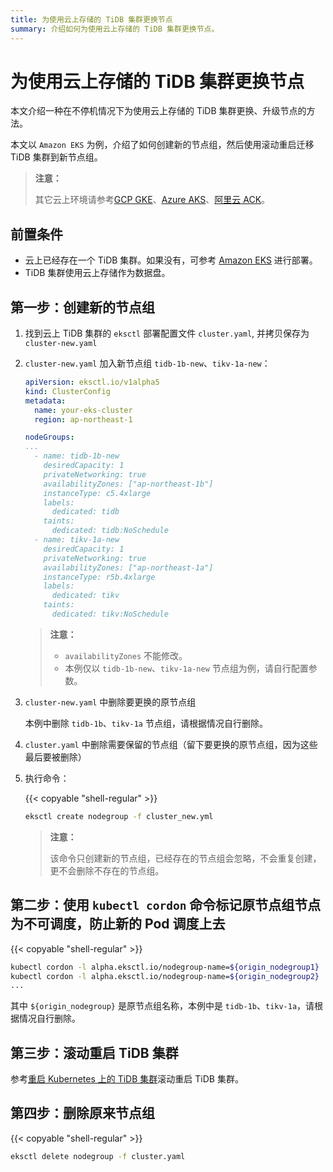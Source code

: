 ```yaml
---
title: 为使用云上存储的 TiDB 集群更换节点
summary: 介绍如何为使用云上存储的 TiDB 集群更换节点。
---
```


# 为使用云上存储的 TiDB 集群更换节点

本文介绍一种在不停机情况下为使用云上存储的 TiDB 集群更换、升级节点的方法。

本文以 `Amazon EKS` 为例，介绍了如何创建新的节点组，然后使用滚动重启迁移 TiDB 集群到新节点组。

> **注意：**
>
> 其它云上环境请参考[GCP GKE](deploy-on-gcp-gke.md)、[Azure AKS](deploy-on-azure-aks.md)、[阿里云 ACK](deploy-on-alibaba-cloud.md)。

## 前置条件

- 云上已经存在一个 TiDB 集群。如果没有，可参考 [Amazon EKS](deploy-on-aws-eks.md) 进行部署。
- TiDB 集群使用云上存储作为数据盘。

## 第一步：创建新的节点组

1. 找到云上 TiDB 集群的 `eksctl` 部署配置文件 `cluster.yaml`, 并拷贝保存为 `cluster-new.yaml`

2. `cluster-new.yaml` 加入新节点组 `tidb-1b-new`、`tikv-1a-new`：

    ```yaml
    apiVersion: eksctl.io/v1alpha5
    kind: ClusterConfig
    metadata:
      name: your-eks-cluster
      region: ap-northeast-1
    
    nodeGroups:
    ...
      - name: tidb-1b-new
        desiredCapacity: 1
        privateNetworking: true
        availabilityZones: ["ap-northeast-1b"]
        instanceType: c5.4xlarge
        labels:
          dedicated: tidb
        taints:
          dedicated: tidb:NoSchedule
      - name: tikv-1a-new
        desiredCapacity: 1
        privateNetworking: true
        availabilityZones: ["ap-northeast-1a"]
        instanceType: r5b.4xlarge
        labels:
          dedicated: tikv
        taints:
          dedicated: tikv:NoSchedule
    ```
    
    > **注意：**
    >
    > * `availabilityZones` 不能修改。
    > * 本例仅以 `tidb-1b-new`、`tikv-1a-new` 节点组为例，请自行配置参数。

3. `cluster-new.yaml` 中删除要更换的原节点组

    本例中删除 `tidb-1b`、`tikv-1a` 节点组，请根据情况自行删除。

4. `cluster.yaml` 中删除需要保留的节点组（留下要更换的原节点组，因为这些最后要被删除）

5. 执行命令：

    {{< copyable "shell-regular" >}}

    ```bash
    eksctl create nodegroup -f cluster_new.yml
    ```

    > **注意：**
    >
    > 该命令只创建新的节点组，已经存在的节点组会忽略，不会重复创建，更不会删除不存在的节点组。

## 第二步：使用 `kubectl cordon` 命令标记原节点组节点为不可调度，防止新的 Pod 调度上去

{{< copyable "shell-regular" >}}

```bash
kubectl cordon -l alpha.eksctl.io/nodegroup-name=${origin_nodegroup1}
kubectl cordon -l alpha.eksctl.io/nodegroup-name=${origin_nodegroup2}
...
```

其中 `${origin_nodegroup}` 是原节点组名称，本例中是 `tidb-1b`、`tikv-1a`，请根据情况自行删除。

## 第三步：滚动重启 TiDB 集群

参考[重启 Kubernetes 上的 TiDB 集群](restart-a-tidb-cluster.md)滚动重启 TiDB 集群。

## 第四步：删除原来节点组

{{< copyable "shell-regular" >}}

```bash
eksctl delete nodegroup -f cluster.yaml
```
